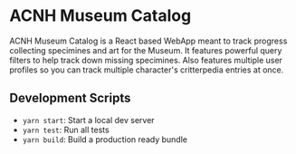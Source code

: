 # ACNH Museum Catalog

ACNH Museum Catalog is a React based WebApp meant to track progress collecting specimines and art for the Museum.
It features powerful query filters to help track down missing specimines.
Also features multiple user profiles so you can track multiple character's critterpedia entries at once.

## Development Scripts

- `yarn start`: Start a local dev server
- `yarn test`: Run all tests
- `yarn build`: Build a production ready bundle
